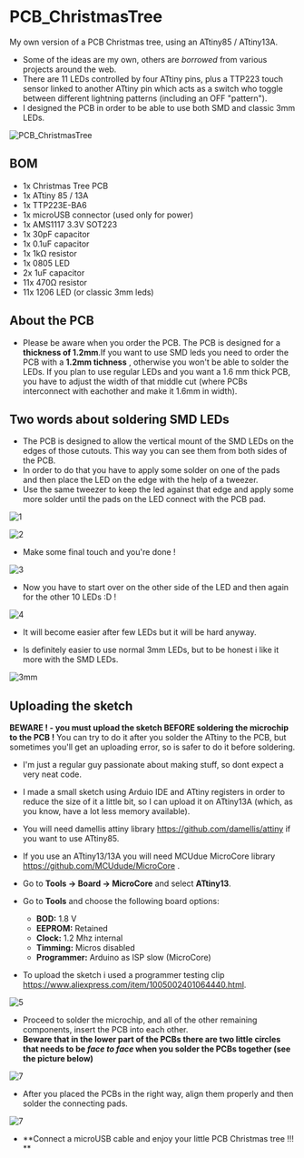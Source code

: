 # PCB_ChristmasTree

My own version of a PCB Christmas tree, using an ATtiny85 / ATtiny13A.

- Some of the ideas are my own, others are _borrowed_ from various projects around the web.
- There are 11 LEDs controlled by four ATtiny pins, plus a TTP223 touch sensor linked to another ATtiny pin which acts as a switch who toggle between different lightning patterns (including an OFF "pattern").
- I designed the PCB in order to be able to use both SMD and classic 3mm LEDs.

![PCB_ChristmasTree](https://user-images.githubusercontent.com/33284097/145599348-2ee62fd5-432d-4f92-88df-88caba1b6874.gif)

## BOM 

- 1x Christmas Tree PCB
- 1x ATtiny 85 / 13A
- 1x TTP223E-BA6
- 1x microUSB connector (used only for power)
- 1x AMS1117 3.3V SOT223
- 1x 30pF capacitor
- 1x 0.1uF capacitor
- 1x 1kΩ resistor
- 1x 0805 LED
- 2x 1uF capacitor
- 11x 470Ω resistor
- 11x 1206 LED (or classic 3mm leds)

 ## About the PCB
 
- Please be aware when you order the PCB. The PCB is designed for a **thickness of 1.2mm**.If you want to use SMD leds you need to order the PCB with a **1.2mm tichness** , otherwise you won't be able to solder the LEDs. If you plan to use regular LEDs and you want a 1.6 mm thick PCB, you have to adjust the width of that middle cut (where PCBs interconnect with eachother and make it 1.6mm in width).
 
 ## Two words about soldering SMD LEDs
 
- The PCB is designed to allow the vertical mount of the SMD LEDs on the edges of those cutouts. This way you can see them from both sides of the PCB.
- In order to do that you have to apply some solder on one of the pads and then place the LED on the edge with the help of a tweezer.
 - Use the same tweezer to keep the led against that edge and apply some more solder until the pads on the LED connect with the PCB pad. 
 
 ![1](https://user-images.githubusercontent.com/33284097/145580714-597fc16f-fdea-422a-a43f-3ff2a5e16f6b.jpeg)
  
 ![2](https://user-images.githubusercontent.com/33284097/145580819-ba80ed19-8baa-4e0d-b862-c0c5cefcba12.jpeg)
 
 - Make some final touch and you're done ! 

 ![3](https://user-images.githubusercontent.com/33284097/145580881-8666a608-05f6-4b3a-ad52-8d6e7d0e8b59.jpeg)

 - Now you have to start over on the other side of the LED and then again for the other 10 LEDs :D !

 ![4](https://user-images.githubusercontent.com/33284097/145580998-8b2ee41b-caf5-4cb1-81a2-4e128e31540a.jpeg)

 - It will become easier after few LEDs but it will be hard anyway.
 
 - Is definitely easier to use normal 3mm LEDs, but to be honest i like it more with the SMD LEDs.
 
 ![3mm](https://user-images.githubusercontent.com/33284097/145581015-fbfd24c9-448b-4595-a6d0-730f812f5741.jpeg)



 ## Uploading the sketch
 
 
**BEWARE ! - you must upload the sketch BEFORE soldering the microchip to the PCB !** 
You can try to do it after you solder the ATtiny to the PCB, but sometimes you'll get an uploading error, so is safer to do it before soldering.

 - I'm just a regular guy passionate about making stuff, so dont expect a very neat code. 
 - I made a small sketch using Arduio IDE and ATtiny registers in order to reduce the size of it a little bit, so I can upload it on ATtiny13A (which, as you know, have a lot less memory available).
  - You will need damellis attiny library https://github.com/damellis/attiny if you want to use ATtiny85.
  - If you use an ATtiny13/13A you will need MCUdue MicroCore library https://github.com/MCUdude/MicroCore .
  - Go to **Tools -> Board -> MicroCore** and select **ATtiny13**.
  - Go to **Tools** and choose the following board options:
    - **BOD:** 1.8 V
    - **EEPROM:** Retained
    - **Clock:** 1.2 Mhz internal
    - **Timming:** Micros disabled
    - **Programmer:** Arduino as ISP slow (MicroCore)
  
- To upload the sketch i used a programmer testing clip https://www.aliexpress.com/item/1005002401064440.html.

![5](https://user-images.githubusercontent.com/33284097/145583569-b59e9766-1832-4188-b715-24c346c8e05d.jpeg)

 - Proceed to solder the microchip, and all of the other remaining components, insert the PCB into each other.
 - **Beware that in the lower part of the PCBs there are two little circles that needs to be _face to face_ when you solder the PCBs together (see the picture below)** 
 
![7](https://user-images.githubusercontent.com/33284097/145625428-3a7c118d-9201-4078-b927-46d33bdeb2f6.jpeg)

- After you placed the PCBs in the right way, align them properly and then solder the connecting pads.

![7](https://user-images.githubusercontent.com/33284097/145625715-649c3305-ba23-4972-b937-eb247227fa6a.jpeg)

- **Connect a microUSB cable and enjoy your little PCB Christmas tree !!! **





